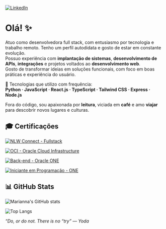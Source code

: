 [![LinkedIn](https://img.shields.io/badge/LinkedIn-Marianna%20Yáskara-blue?style=for-the-badge&logo=linkedin)](https://www.linkedin.com/in/marianna-yáskara-570640134/)

# Olá! ✨

Atuo como desenvolvedora full stack, com entusiasmo por tecnologia e trabalho remoto. Tenho um perfil autodidata e gosto de estar em constante evolução.  
Possuo experiência com **implantação de sistemas**, **desenvolvimento de APIs**, **integrações** e projetos voltados ao **desenvolvimento web**.  
Gosto de transformar ideias em soluções funcionais, com foco em boas práticas e experiência do usuário.

🔧 Tecnologias que utilizo com frequência:  
**Python · JavaScript · React.js · TypeScript · Tailwind CSS · Express · Node.js**

Fora do código, sou apaixonada por **leitura**, viciada em **café** e amo **viajar** para descobrir novos lugares e culturas.

## 🎓 Certificações

[![NLW Connect - Fullstack](https://img.shields.io/badge/NLW_Connect-Fullstack-8A2BE2?style=for-the-badge&logo=rocketseat&logoColor=white&labelColor=00C896)](https://app.rocketseat.com.br/certificates/c00bdde6-25a4-42cc-9f1d-16b81e8b368b)

[![OCI - Oracle Cloud Infrastructure](https://img.shields.io/badge/Oracle_Cloud_Infrastructure-ONE-FF6B6B?style=for-the-badge&logo=oracle&logoColor=white&labelColor=007BFF)](https://cursos.alura.com.br/degree/certificate/2fc4019f-07a3-41d6-a92c-1761b2f7038f?lang)

[![Back-end - Oracle ONE](https://img.shields.io/badge/Oracle_NEXT_Education-Back--end-FB8500?style=for-the-badge&logo=oracle&logoColor=white&labelColor=6D6875)](https://cursos.alura.com.br/program/certificate/9ff6ea6c-5e1d-4ce2-81ce-5c7dee46cfad?lang)

[![Iniciante em Programação - ONE](https://img.shields.io/badge/Formação_Iniciante_em_Programação-T6-E0BBE4?style=for-the-badge&logo=alura&logoColor=black&labelColor=ffffff)](https://cursos.alura.com.br/degree/certificate/249f8a45-b891-4ed6-a59d-b833e671f8de)


## 📊 GitHub Stats

![Marianna's GitHub stats](https://github-readme-stats.vercel.app/api?username=mariannayaskaras&show_icons=true&theme=tokyonight&v=20250804) 

![Top Langs](https://github-readme-stats.vercel.app/api/top-langs/?username=mariannayaskaras&layout=compact&theme=tokyonight&v=20250804)



*“Do, or do not. There is no “try” — Yoda*
